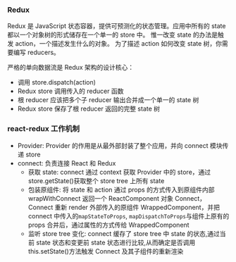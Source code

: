 ### Redux

Redux 是 JavaScript 状态容器，提供可预测化的状态管理。应用中所有的 state 都以一个对象树的形式储存在一个单一的 store 中。 惟一改变 state 的办法是触发 action，一个描述发生什么的对象。 为了描述 action 如何改变 state 树，你需要编写 reducers。

严格的单向数据流是 Redux 架构的设计核心：

- 调用 store.dispatch(action)
- Redux store 调用传入的 reducer 函数
- 根 reducer 应该把多个子 reducer 输出合并成一个单一的 state 树
- Redux store 保存了根 reducer 返回的完整 state 树

### react-redux 工作机制

- Provider: Provider 的作用是从最外部封装了整个应用，并向 connect 模块传递 store
- connect: 负责连接 React 和 Redux
  - 获取 state: connect 通过 context 获取 Provider 中的 store，通过 store.getState()获取整个 store tree 上所有 state
  - 包装原组件: 将 state 和 action 通过 props 的方式传入到原组件内部 wrapWithConnect 返回一个 ReactComponent 对象 Connect，Connect 重新 render 外部传入的原组件 WrappedComponent，并把 connect 中传入的`mapStateToProps`, `mapDispatchToProps`与组件上原有的 props 合并后，通过属性的方式传给 WrappedComponent
  - 监听 store tree 变化: connect 缓存了 store tree 中 state 的状态,通过当前 state 状态和变更前 state 状态进行比较,从而确定是否调用 this.setState()方法触发 Connect 及其子组件的重新渲染
